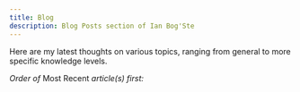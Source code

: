 ```yaml
---
title: Blog
description: Blog Posts section of Ian Bog'Ste
---
```


Here are my latest thoughts on various topics, ranging from general to more specific knowledge levels.


*Order of* Most Recent *article(s) first:*
